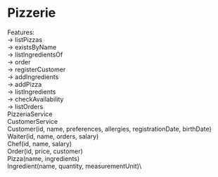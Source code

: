 # Pizzerie
Features:\
-> listPizzas\
-> existsByName\
-> listIngredientsOf\
-> order\
-> registerCustomer\
-> addIngredients\
-> addPizza\
-> listIngredients\
-> checkAvailability\
-> listOrders\
PizzeriaService\
CustomerService\
Customer(id, name, preferences, allergies, registrationDate, birthDate)\
Waiter(id, name, orders, salary)\
Chef(id, name, salary)\
Order(id, price, customer)\
Pizza(name, ingredients)\
Ingredient(name, quantity, measurementUnit)\
